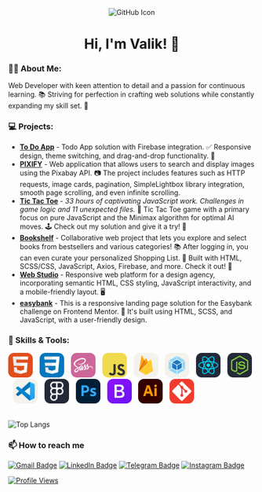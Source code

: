 <div align="center">
  
<picture>
  <source media="(prefers-color-scheme: dark)" srcset="https://upload.wikimedia.org/wikipedia/commons/2/24/Github_logo_svg.svg">
  <source media="(prefers-color-scheme: light)" srcset="https://simpleicons.org/icons/github.svg">
  <img alt="GitHub Icon" src="https://simpleicons.org/icons/github.svg" width="100">
</picture>

  <h1>
    Hi, I'm Valik! 👋
  </h1>
</div>

### 👨‍💻 About Me:
Web Developer with keen attention to detail and a passion for continuous learning. 📚 Striving for perfection in crafting web solutions while constantly expanding my skill set. 🚀

<!-- 🌐 Languages: 
- 🇺🇦 Ukrainian - native 
- 🇵🇱 Polish - advanced
- 🇬🇧 English - intermediate -->

### 💻 Projects:
- **[To Do App](https://valik3201.github.io/todo-list/)** - Todo App solution with Firebase integration. ✅ Responsive design, theme switching, and drag-and-drop functionality. 📝
- **[PIXIFY](https://valik3201.github.io/goit-js-hw-11/)** - Web application that allows users to search and display images using the Pixabay API. 📷 The project includes features such as HTTP requests, image cards, pagination, SimpleLightbox library integration, smooth page scrolling, and even infinite scrolling.
- **[Tic Tac Toe](https://valik3201.github.io/tic-tac-toe/)** - *33 hours of captivating JavaScript work. Challenges in game logic and 11 unexpected files.* 🤔 Tic Tac Toe game with a primary focus on pure JavaScript and the Minimax algorithm for optimal AI moves. 🕹️ Check out my solution and give it a try!  🚀
- **[Bookshelf](https://valik3201.github.io/bookshelf/)** - Collaborative web project that lets you explore and select books from bestsellers and various categories! 📚 After logging in, you can even curate your personalized Shopping List. 🛒 Built with HTML, SCSS/CSS, JavaScript, Axios, Firebase, and more. Check it out! 🚀
- **[Web Studio](https://valik3201.github.io/WebStudio/)** - Responsive web platform for a design agency, incorporating semantic HTML, CSS styling, JavaScript interactivity, and a mobile-friendly layout. 🖥️
- **[easybank](https://valik3201.github.io/easybank/)** - This is a responsive landing page solution for the Easybank challenge on Frontend Mentor. 🏦 It's built using HTML, SCSS, and JavaScript, with a user-friendly design.

### 🧩 Skills & Tools:
<div align="left">
  <img src="https://github.com/tandpfun/skill-icons/blob/main/icons/HTML.svg" height="50" alt="html logo"  />
  <img width="6" />
  <img src="https://github.com/tandpfun/skill-icons/blob/main/icons/CSS.svg" height="50" alt="css3 logo"  />
  <img width="6" />
  <img src="https://github.com/tandpfun/skill-icons/blob/main/icons/Sass.svg" height="50" alt="sass logo"  />
  <img width="6" />
  <img src="https://github.com/tandpfun/skill-icons/blob/main/icons/JavaScript.svg" height="50" alt="javascript logo"  />
  <img width="6" />
  <img src="https://github.com/tandpfun/skill-icons/blob/main/icons/Firebase-Light.svg" height="50" alt="firebase logo"  />
  <img width="6" />
  <img src="https://github.com/tandpfun/skill-icons/blob/main/icons/Webpack-Light.svg" height="50" alt="webpack logo"  />
  <img width="6" />
  <img src="https://github.com/tandpfun/skill-icons/blob/main/icons/React-Dark.svg" height="50" alt="react logo"  />
  <img width="6" />
  <img src="https://github.com/tandpfun/skill-icons/blob/main/icons/NodeJS-Dark.svg" height="50" alt="nodejs logo"  />
  <img width="6" />
  <img src="https://github.com/tandpfun/skill-icons/blob/main/icons/VSCode-Light.svg" height="50" alt="vscode logo"  />
  <img width="6" />
  <img src="https://github.com/tandpfun/skill-icons/blob/main/icons/Figma-Dark.svg" height="50" alt="figma logo"  />
  <img width="6" />
  <img src="https://github.com/tandpfun/skill-icons/blob/main/icons/Photoshop.svg" height="50" alt="adobe photoshop logo"  />
  <img width="6" />
  <img src="https://github.com/tandpfun/skill-icons/blob/main/icons/Bootstrap.svg" height="50" alt="bootstrap logo"  />
  <img width="6" />
  <img src="https://github.com/tandpfun/skill-icons/blob/main/icons/Illustrator.svg" height="50" alt="adobe illustrator logo"  />
  <img width="6" />
  <img src="https://github.com/tandpfun/skill-icons/blob/main/icons/Git.svg" height="50" alt="git logo"  />
</div>
<br />

![Top Langs](https://github-readme-stats.vercel.app/api/top-langs/?username=valik3201&layout=compact)
  
<!--### GitHub Stats:
![Valik's GitHub Stats](https://github-readme-stats.vercel.app/api?username=Valik3201&show_icons=true&count_private=true&hide_border=true)-->

### 📫 How to reach me

[![Gmail Badge](https://img.shields.io/badge/Gmail-EA4335?logo=gmail&logoColor=fff&style=flat)](mailto:valik3201@gmail.com)
[![LinkedIn Badge](https://img.shields.io/badge/LinkedIn-0A66C2?logo=linkedin&logoColor=fff&style=flat)](https://www.linkedin.com/in/valentynchernetskyi/)
[![Telegram Badge](https://img.shields.io/badge/Telegram-26A5E4?logo=telegram&logoColor=fff&style=flat)](https://t.me/valik3201)
[![Instagram Badge](https://img.shields.io/badge/Instagram-E4405F?logo=instagram&logoColor=fff&style=flat)](https://www.instagram.com/valik_chern/)

[![Profile Views](https://visitcount.itsvg.in/api?id=valik3201&label=Profile%20Views&color=12&icon=1&pretty=false)](https://visitcount.itsvg.in)
